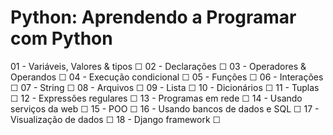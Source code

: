# Python: Aprendendo a Programar com Python

01 - Variáveis, Valores & tipos   ☐
02 - Declarações                  ☐
03 - Operadores & Operandos       ☐
04 - Execução condicional         ☐
05 - Funções                      ☐
06 - Interações                   ☐
07 - String                       ☐
08 - Arquivos                     ☐
09 - Lista                        ☐
10 - Dicionários                  ☐
11 - Tuplas                       ☐
12 - Expressões regulares         ☐
13 - Programas em rede            ☐
14 - Usando serviços da web       ☐
15 - POO                          ☐
16 - Usando bancos de dados e SQL ☐
17 - Visualização de dados        ☐
18 - Django framework             ☐

